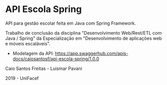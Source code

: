 # API Escola Spring
API para gestão escolar feita em Java com Spring Framework.

Trabalho de conclusão da disciplina "Desenvolvimento Web/Rest/ETL com Java / Spring" da Especialização em "Desenvolvimento de aplicações web e móveis escaláveis".

- Modelagem da API: https://app.swaggerhub.com/apis-docs/caiosantosf/api-escola-spring/1.0.0

Caio Santos Freitas - Luismar Pavani

2019 - UniFacef
